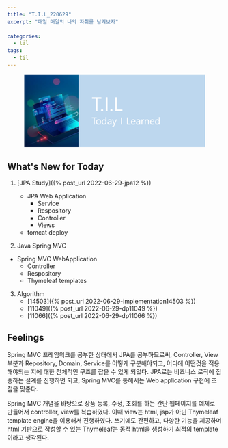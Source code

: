 ```yaml
---
title: "T.I.L_220629"
excerpt: "매일 매일의 나의 자취를 남겨보자"

categories:
  - til
tags:
  - til
---
```

<figure>
    <img src="/assets/images/til_image.png">
</figure>

## What's New for Today   
1. [JPA Study]({% post_url 2022-06-29-jpa12 %})
    - JPA Web Application
        - Service
        - Respository
        - Controller
        - Views
    - tomcat deploy

2.  Java Spring MVC
- Spring MVC WebApplication
    - Controller
    - Respository
    - Thymeleaf templates
    
3. Algorithm
    - [14503]({% post_url 2022-06-29-implementation14503 %})
    - [11049]({% post_url 2022-06-29-dp11049 %})
    - [11066]({% post_url 2022-06-29-dp11066 %})

## Feelings
Spring MVC 프레임워크를 공부한 상태에서 JPA를 공부하므로써, Controller, View 부분과 Repository, Domain, Service를 어떻게 구분해야되고, 어디에 어떤것을 적용해야되는 지에 대한 전체적인 구조를 잡을 수 있게 되었다. JPA로는 비즈니스 로직에 집중하는 설계를 진행하면 되고, Spring MVC를 통해서는 Web application 구현에 초점을 맞춘다.

Spring MVC 개념을 바탕으로 상품 등록, 수정, 조회를 하는 간단 웹페이지를 예제로 만들어서 controller, view를 복습하였다. 이때 view는 html, jsp가 아닌 Thymeleaf template engine을 이용해서 진행하였다. 쓰기에도 간편하고, 다양한 기능을 제공하며 html 기반으로 작성할 수 있는 Thymeleaf는 동적 html을 생성하기 최적의 template이라고 생각된다.






